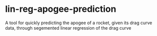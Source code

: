 # lin-reg-apogee-prediction
A tool for quickly predicting the apogee of a rocket, given its drag curve data, through segemented linear regression of the drag curve
